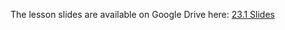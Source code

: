 The lesson slides are available on Google Drive here: [23.1 Slides](https://docs.google.com/presentation/d/17DcYPYUTU832CiVubeKIMjOMG_ETGGtQA31OC4nJyHk/edit#slide=id.g480f0dd0a7_0_1803)

